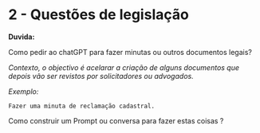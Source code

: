 # 2 - Questões de legislação


**Duvida:**


Como pedir ao chatGPT para fazer minutas ou outros documentos legais?


*Contexto, o objectivo é acelarar a criação de alguns documentos que depois vão ser revistos por solicitadores ou advogados.*

*Exemplo:* 
```
Fazer uma minuta de reclamação cadastral.
```


Como construir um Prompt ou conversa para fazer estas coisas ?